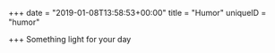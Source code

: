 +++
date = "2019-01-08T13:58:53+00:00"
title = "Humor"
uniqueID = "humor"

+++
Something light for your day